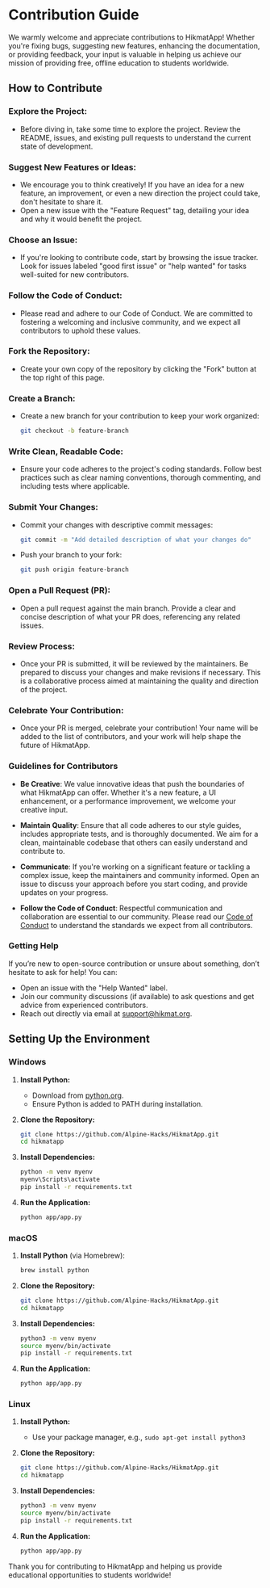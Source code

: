 # Contribution Guide

We warmly welcome and appreciate contributions to HikmatApp! Whether you're fixing bugs, suggesting new features, enhancing the documentation, or providing feedback, your input is valuable in helping us achieve our mission of providing free, offline education to students worldwide.

## How to Contribute

### Explore the Project:
- Before diving in, take some time to explore the project. Review the README, issues, and existing pull requests to understand the current state of development.

### Suggest New Features or Ideas:
- We encourage you to think creatively! If you have an idea for a new feature, an improvement, or even a new direction the project could take, don't hesitate to share it.
- Open a new issue with the "Feature Request" tag, detailing your idea and why it would benefit the project.

### Choose an Issue:
- If you're looking to contribute code, start by browsing the issue tracker. Look for issues labeled "good first issue" or "help wanted" for tasks well-suited for new contributors.

### Follow the Code of Conduct:
- Please read and adhere to our Code of Conduct. We are committed to fostering a welcoming and inclusive community, and we expect all contributors to uphold these values.

### Fork the Repository:
- Create your own copy of the repository by clicking the "Fork" button at the top right of this page.

### Create a Branch:
- Create a new branch for your contribution to keep your work organized:
  ```bash
  git checkout -b feature-branch
  ```

### Write Clean, Readable Code:
- Ensure your code adheres to the project's coding standards. Follow best practices such as clear naming conventions, thorough commenting, and including tests where applicable.

### Submit Your Changes:
- Commit your changes with descriptive commit messages:
  ```bash
  git commit -m "Add detailed description of what your changes do"
  ```
- Push your branch to your fork:
  ```bash
  git push origin feature-branch
  ```

### Open a Pull Request (PR):
- Open a pull request against the main branch. Provide a clear and concise description of what your PR does, referencing any related issues.

### Review Process:
- Once your PR is submitted, it will be reviewed by the maintainers. Be prepared to discuss your changes and make revisions if necessary. This is a collaborative process aimed at maintaining the quality and direction of the project.

### Celebrate Your Contribution:
- Once your PR is merged, celebrate your contribution! Your name will be added to the list of contributors, and your work will help shape the future of HikmatApp.

### Guidelines for Contributors

- **Be Creative**: We value innovative ideas that push the boundaries of what HikmatApp can offer. Whether it's a new feature, a UI enhancement, or a performance improvement, we welcome your creative input.

- **Maintain Quality**: Ensure that all code adheres to our style guides, includes appropriate tests, and is thoroughly documented. We aim for a clean, maintainable codebase that others can easily understand and contribute to.

- **Communicate**: If you're working on a significant feature or tackling a complex issue, keep the maintainers and community informed. Open an issue to discuss your approach before you start coding, and provide updates on your progress.

- **Follow the Code of Conduct**: Respectful communication and collaboration are essential to our community. Please read our [Code of Conduct](CODE_OF_CONDUCT.md) to understand the standards we expect from all contributors.

### Getting Help

If you’re new to open-source contribution or unsure about something, don’t hesitate to ask for help! You can:

- Open an issue with the "Help Wanted" label.
- Join our community discussions (if available) to ask questions and get advice from experienced contributors.
- Reach out directly via email at support@hikmat.org.


## Setting Up the Environment

### Windows

1. **Install Python:**
   - Download from [python.org](https://www.python.org/downloads/).
   - Ensure Python is added to PATH during installation.

2. **Clone the Repository:**
   ```bash
   git clone https://github.com/Alpine-Hacks/HikmatApp.git
   cd hikmatapp
   ```

3. **Install Dependencies:**
   ```bash
   python -m venv myenv
   myenv\Scripts\activate
   pip install -r requirements.txt
   ```

4. **Run the Application:**
   ```bash
   python app/app.py
   ```

### macOS

1. **Install Python** (via Homebrew):
   ```bash
   brew install python
   ```

2. **Clone the Repository:**
   ```bash
   git clone https://github.com/Alpine-Hacks/HikmatApp.git
   cd hikmatapp
   ```

3. **Install Dependencies:**
   ```bash
   python3 -m venv myenv
   source myenv/bin/activate
   pip install -r requirements.txt
   ```

4. **Run the Application:**
   ```bash
   python app/app.py
   ```

### Linux

1. **Install Python:**
   - Use your package manager, e.g., `sudo apt-get install python3`

2. **Clone the Repository:**
   ```bash
   git clone https://github.com/Alpine-Hacks/HikmatApp.git
   cd hikmatapp
   ```

3. **Install Dependencies:**
   ```bash
   python3 -m venv myenv
   source myenv/bin/activate
   pip install -r requirements.txt
   ```

4. **Run the Application:**
   ```bash
   python app/app.py
   ```

Thank you for contributing to HikmatApp and helping us provide educational opportunities to students worldwide!
